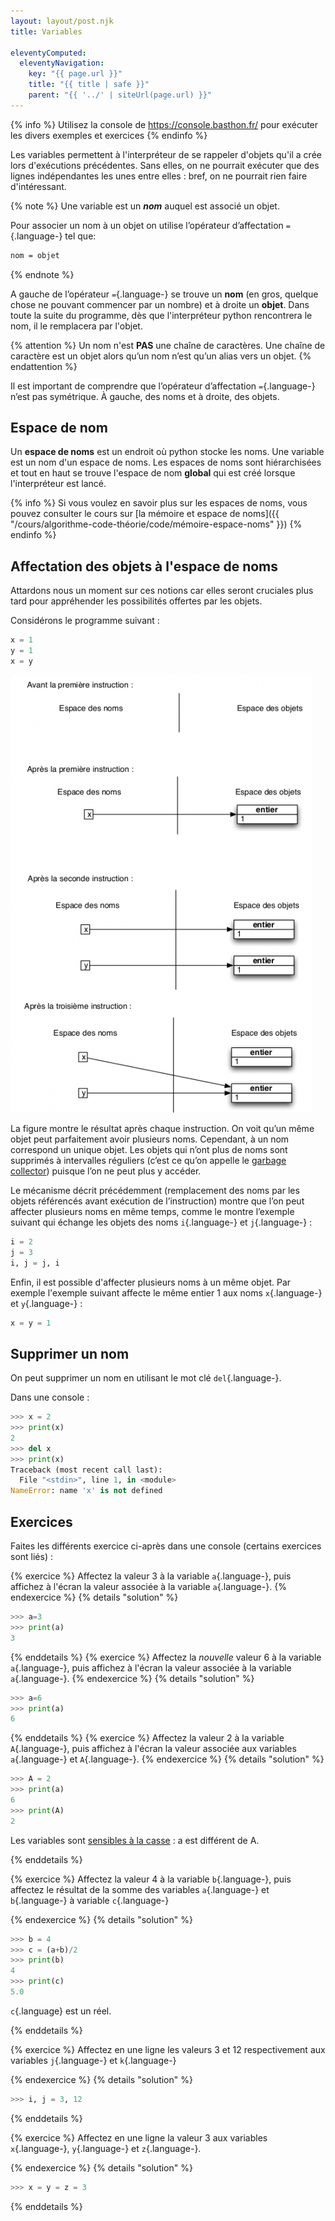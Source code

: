 ```yaml
---
layout: layout/post.njk 
title: Variables

eleventyComputed:
  eleventyNavigation:
    key: "{{ page.url }}"
    title: "{{ title | safe }}"
    parent: "{{ '../' | siteUrl(page.url) }}"
---
```


{% info %}
Utilisez la console de <https://console.basthon.fr/> pour exécuter les divers exemples et exercices
{% endinfo %}

<!-- début résumé -->

Les variables permettent à l'interpréteur de se rappeler d'objets qu'il a crée lors d'exécutions précédentes. Sans elles, on ne pourrait exécuter que des lignes indépendantes les unes entre elles : bref, on ne pourrait rien faire d'intéressant.

<!-- end résumé -->

{% note %}
Une variable est un ***nom*** auquel est associé un objet.

Pour associer un nom à un objet on utilise l’opérateur d’affectation `=`{.language-} tel que:

```txt
nom = objet
```

{% endnote %}

A gauche de l’opérateur `=`{.language-} se trouve un **nom** (en gros, quelque chose ne pouvant commencer par un nombre) et à droite un **objet**. Dans toute la suite du programme, dès que l'interpréteur python rencontrera le nom, il le remplacera par l'objet.

{% attention %}
Un nom n'est **PAS** une chaîne de caractères. Une chaîne de caractère est un objet alors qu’un nom n’est qu’un alias vers un objet.
{% endattention %}

Il est important de comprendre que l’opérateur d’affectation `=`{.language-} n’est pas symétrique. À gauche, des noms et à droite, des objets.

## <span id="espace-nom"></span> Espace de nom

Un **espace de noms** est un endroit où python stocke les noms. Une variable est un nom d'un espace de noms. Les espaces de noms sont hiérarchisées et tout en haut se trouve l'espace de nom **global** qui est créé lorsque l'interpréteur est lancé.

{% info %}
Si vous voulez en savoir plus sur les espaces de noms, vous pouvez consulter le cours sur [la mémoire et espace de noms]({{ "/cours/algorithme-code-théorie/code/mémoire-espace-noms"  }})
{% endinfo %}

## Affectation des objets à l'espace de noms

Attardons nous un moment sur ces notions car elles seront cruciales plus tard pour appréhender les possibilités offertes par les objets.

Considérons le programme suivant :

```python
x = 1
y = 1
x = y
```

![association nom variable](python-nom-et-objets.png)

La figure montre le résultat après chaque instruction. On voit qu’un même objet peut parfaitement
avoir plusieurs noms. Cependant, à un nom correspond un unique objet. Les objets qui n’ont plus de
noms sont supprimés à intervalles réguliers (c’est ce qu’on appelle le [garbage collector](https://towardsdatascience.com/memory-management-and-garbage-collection-in-python-c1cb51d1612c)) puisque l’on ne peut plus y accéder.

Le mécanisme décrit précédemment (remplacement des noms par les objets référencés avant exécution
de l’instruction) montre que l’on peut affecter plusieurs noms en même temps, comme le montre l’exemple suivant qui échange les objets des noms `i`{.language-} et `j`{.language-} :

```python
i = 2
j = 3
i, j = j, i
```

Enfin, il est possible d'affecter plusieurs noms à un même objet. Par exemple l'exemple suivant affecte le même entier 1 aux noms `x`{.language-} et `y`{.language-} :

```python
x = y = 1
```

## Supprimer un nom

On peut supprimer un nom en utilisant le mot clé `del`{.language-}.

Dans une console :

```python
>>> x = 2
>>> print(x)
2
>>> del x
>>> print(x)
Traceback (most recent call last):
  File "<stdin>", line 1, in <module>
NameError: name 'x' is not defined
```

## Exercices

Faites les différents exercice ci-après dans une console (certains exercices sont liés) :

{% exercice %}
Affectez la valeur 3 à la variable `a`{.language-}, puis affichez à l'écran la valeur associée à la variable `a`{.language-}.
{% endexercice %}
{% details "solution" %}

```python
>>> a=3
>>> print(a)
3
```

{% enddetails %}
{% exercice %}
Affectez la *nouvelle* valeur 6 à la variable `a`{.language-}, puis affichez à l'écran la valeur associée à la variable `a`{.language-}.
{% endexercice %}
{% details "solution" %}

```python
>>> a=6
>>> print(a)
6
```

{% enddetails %}
{% exercice %}
Affectez la valeur 2 à la variable `A`{.language-}, puis affichez à l'écran la valeur associée aux variables `a`{.language-} et `A`{.language-}.
{% endexercice %}
{% details "solution" %}

```python
>>> A = 2
>>> print(a)
6
>>> print(A)
2
```

Les variables sont [sensibles à la casse](https://fr.wikipedia.org/wiki/Sensibilit%C3%A9_%C3%A0_la_casse) : a est différent de A.

{% enddetails %}

{% exercice %}
Affectez la valeur 4 à la variable `b`{.language-}, puis affectez le résultat de la somme des variables `a`{.language-} et `b`{.language-} à variable `c`{.language-}

{% endexercice %}
{% details "solution" %}

```python
>>> b = 4
>>> c = (a+b)/2
>>> print(b)
4
>>> print(c)
5.0
```

`c`{.language} est un réel.

{% enddetails %}

{% exercice %}
Affectez en une ligne les valeurs 3 et 12 respectivement aux variables `j`{.language-} et `k`{.language-}

{% endexercice %}
{% details "solution" %}

```python
>>> i, j = 3, 12
```

{% enddetails %}

{% exercice %}
Affectez en une ligne la valeur 3 aux variables `x`{.language-}, `y`{.language-} et `z`{.language-}.

{% endexercice %}
{% details "solution" %}

```python
>>> x = y = z = 3
```

{% enddetails %}
